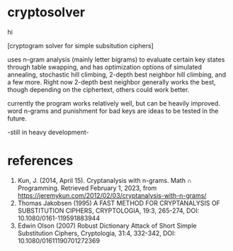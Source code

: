 # cryptosolver
hi

[cryptogram solver for simple subsitution ciphers]

uses n-gram analysis (mainly letter bigrams) to evaluate certain key states through table swapping, and has optimization options of simulated annealing, stochastic hill climbing, 2-depth best neighbor hill climbing, and a few more. Right now 2-depth best neighbor generally works the best, though depending on the ciphertext, others could work better. 

currently the program works relatively well, but can be heavily improved. word n-grams and punishment for bad keys are ideas to be tested in the future.

-still in heavy development-


# references
1. Kun, J. (2014, April 15). Cryptanalysis with n-grams. Math ∩ Programming. Retrieved February 1, 2023, from https://jeremykun.com/2012/02/03/cryptanalysis-with-n-grams/
2.  Thomas Jakobsen (1995) A FAST METHOD FOR CRYPTANALYSIS OF SUBSTITUTION CIPHERS, CRYPTOLOGIA, 19:3, 265-274, DOI: 10.1080/0161-119591883944
3. Edwin Olson (2007) Robust Dictionary Attack of Short Simple Substitution Ciphers, Cryptologia, 31:4, 332-342, DOI: 10.1080/01611190701272369

